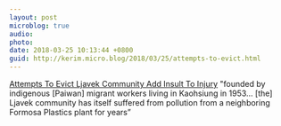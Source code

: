 ```yaml
---
layout: post
microblog: true
audio: 
photo: 
date: 2018-03-25 10:13:44 +0800
guid: http://kerim.micro.blog/2018/03/25/attempts-to-evict.html
---
```

[Attempts To Evict Ljavek Community Add Insult To Injury](https://newbloommag.net/2018/03/23/ljavek-monument-eviction/) "founded by indigenous \[Paiwan\] migrant workers living in Kaohsiung in 1953… \[the\] Ljavek community has itself suffered from pollution from a neighboring Formosa Plastics plant for years”
